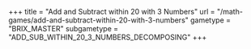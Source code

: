 +++
title = "Add and Subtract within 20 with 3 Numbers"
url = "/math-games/add-and-subtract-within-20-with-3-numbers"
gametype = "BRIX_MASTER"
subgametype = "ADD_SUB_WITHIN_20_3_NUMBERS_DECOMPOSING"
+++